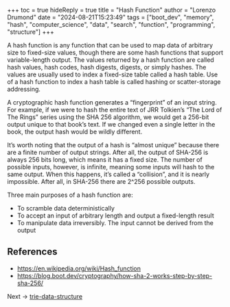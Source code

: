 +++
toc = true
hideReply = true
title = "Hash Function"
author = "Lorenzo Drumond"
date = "2024-08-21T15:23:49"
tags = ["boot_dev",  "memory",  "hash",  "computer_science",  "data",  "search",  "function",  "programming",  "structure"]
+++



A hash function is any function that can be used to map data of arbitrary size to fixed-size values, though there are some hash functions that support variable-length output. The values returned by a hash function are called hash values, hash codes, hash digests, digests, or simply hashes. The values are usually used to index a fixed-size table called a hash table. Use of a hash function to index a hash table is called hashing or scatter-storage addressing.

A cryptographic hash function generates a “fingerprint” of an input string. For example, if we were to hash the entire text of JRR Tolkien’s “The Lord of The Rings” series using the SHA 256 algorithm, we would get a 256-bit output unique to that book’s text. If we changed even a single letter in the book, the output hash would be wildly different.

It’s worth noting that the output of a hash is “almost unique” because there are a finite number of output strings. After all, the output of SHA-256 is always 256 bits long, which means it has a fixed size. The number of possible inputs, however, is infinite, meaning some inputs will hash to the same output. When this happens, it’s called a “collision”, and it is nearly impossible. After all, in SHA-256 there are 2^256 possible outputs.

Three main purposes of a hash function are:

- To scramble data deterministically
- To accept an input of arbitrary length and output a fixed-length result
- To manipulate data irreversibly. The input cannot be derived from the output

## References

- https://en.wikipedia.org/wiki/Hash_function
- https://blog.boot.dev/cryptography/how-sha-2-works-step-by-step-sha-256/

Next -> [trie-data-structure](/wiki/trie-data-structure/)
